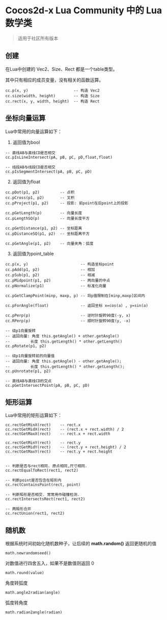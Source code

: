 # Cocos2d-x Lua Community 中的 Lua 数学类

> 适用于社区所有版本

## 创建

在Lua中创建的 Vec2、Size、Rect 都是一个table类型。

其中只有相应的成员变量，没有相关的函数运算。

```
cc.p(x, y)                    -- 构造 Vec2
cc.size(width, height)        -- 构造 Size
cc.rect(x, y, width, height)  -- 构造 Rect
```

## 坐标向量运算

Lua中常用的向量运算如下：

1. 返回值为bool

```
-- 直线AB与直线CD是否相交
cc.pIsLineIntersect(pA, pB, pC, pD,float,float)

-- 线段AB与线段CD是否相交
cc.pIsSegmentIntersect(pA, pB, pC, pD)
```

2. 返回值为float

```
cc.pDot(p1, p2)         -- 点积
cc.pCross(p1, p2)       -- 叉积
cc.pProject(p1, p2)     -- 投影: 前point在后point上的投影

cc.pGetLength(p)        -- 向量长度 
cc.pLengthSQ(p)         -- 向量长度平方

cc.pGetDistance(p1, p2) -- 坐标距离
cc.pDistanceSQ(p1, p2)  -- 坐标距离平方

cc.pGetAngle(p1, p2)    -- 向量夹角：弧度
```

3. 返回值为point_table

```
cc.p(x, y)                       -- 构造坐标point
cc.pAdd(p1, p2)                  -- 相加
cc.pSub(p1, p2)                  -- 相减
cc.pMidpoint(p1, p2)             -- 两向量的中点
cc.pNormalize(p1)                -- 标准化向量

cc.pGetClampPoint(minp, maxp, p) -- 将p值限制在[minp,maxp]区间内

cc.pForAngle(float)              -- 返回坐标 x=cos(a) , y=sin(a)

cc.pPerp(p)                      -- 逆时针旋转90度(-y, x)
cc.RPerp(p)                      -- 顺时针旋转90度(y, -x)

-- 绕p1向量旋转
-- 返回向量: 角度 this.getAngle() + other.getAngle()
--         长度 this.getLength() * other.getLength()
cc.pRotate(p1, p2)

-- 绕p1向量旋转前的向量值
-- 返回向量: 角度 this.getAngle() - other.getAngle(); 
--         长度 this.getLength() * other.getLength();
cc.pUnrotate(p1, p2)

-- 直线AB与直线CD的交点
cc.pGetIntersectPoint(pA, pB, pC, pD)
```

## 矩形运算

Lua中常用的矩形运算如下：

```
cc.rectGetMinX(rect)    -- rect.x
cc.rectGetMidX(rect)    -- (rect.x + rect.width) / 2
cc.rectGetMaxX(rect)    -- rect.x + rect.width

cc.rectGetMinY(rect)    -- rect.y
cc.rectGetMidY(rect)    -- (rect.y + rect.height) / 2
cc.rectGetMaxY(rect)    -- rect.y + rect.height


-- 判断是否与rect相同. 原点相同,尺寸相同.
cc.rectEqualToRect(rect1, rect2)

-- 判断point是否包含在矩形内
cc.rectContainsPoint(rect, point)

-- 判断矩形是否相交. 常常用作碰撞检测.
cc.rectIntersectsRect(rect1, rect2)

-- 两矩形合并
cc.rectUnion(rect1, rect2)
```

## 随机数

根据系统时间初始化随机数种子，让后续的 **math.random()** 返回更随机的值

```
math.newrandomseed()
```

对数值进行四舍五入，如果不是数值则返回 0

```
math.round(value)
```

角度转弧度

```
math.angle2radian(angle)
```

弧度转角度

```
math.radian2angle(radian)
```